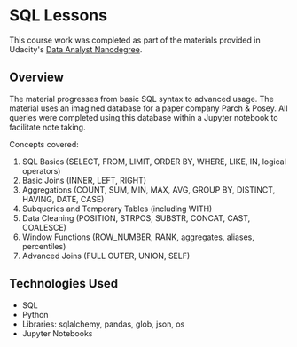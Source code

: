 # SQL Lessons
This course work was completed as part of the materials provided in Udacity's [Data Analyst Nanodegree](https://www.udacity.com/course/data-analyst-nanodegree--nd002).

## Overview
The material progresses from basic SQL syntax to advanced usage. The material uses an imagined database for a paper company Parch & Posey. All queries were completed using this database within a Jupyter notebook to facilitate note taking. 

Concepts covered: 
1. SQL Basics (SELECT, FROM, LIMIT, ORDER BY, WHERE, LIKE, IN, logical operators)
2. Basic Joins (INNER, LEFT, RIGHT)
3. Aggregations (COUNT, SUM, MIN, MAX, AVG, GROUP BY, DISTINCT, HAVING, DATE, CASE)
4. Subqueries and Temporary Tables (including WITH)
5. Data Cleaning (POSITION, STRPOS, SUBSTR, CONCAT, CAST, COALESCE)
6. Window Functions (ROW_NUMBER, RANK, aggregates, aliases, percentiles)
7. Advanced Joins (FULL OUTER, UNION, SELF)

## Technologies Used
- SQL
- Python
- Libraries: sqlalchemy, pandas, glob, json, os
- Jupyter Notebooks
